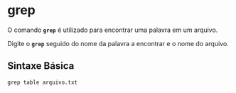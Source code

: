 # grep

O comando __`grep`__ é utilizado para encontrar uma palavra em um arquivo.

Digite o __`grep`__ seguido do nome da palavra a encontrar e o nome do arquivo.

## Sintaxe Básica

```
grep table arquivo.txt
```

